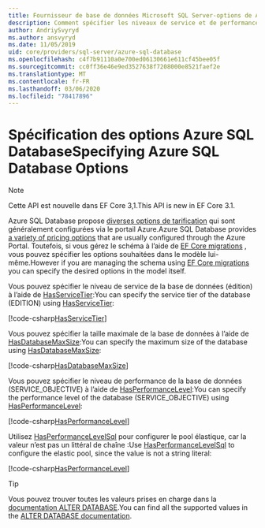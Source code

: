 ```yaml
---
title: Fournisseur de base de données Microsoft SQL Server-options de Azure SQL Database-EF Core
description: Comment spécifier les niveaux de service et de performances pour Azure SQL Database avec le fournisseur de base de données SQL Server Entity Framework Core
author: AndriySvyryd
ms.author: ansvyryd
ms.date: 11/05/2019
uid: core/providers/sql-server/azure-sql-database
ms.openlocfilehash: c4f7b91110a0e700ed06130661e611cf45bee05f
ms.sourcegitcommit: cc0ff36e46e9ed3527638f7208000e8521faef2e
ms.translationtype: MT
ms.contentlocale: fr-FR
ms.lasthandoff: 03/06/2020
ms.locfileid: "78417896"
---
```

# <a name="specifying-azure-sql-database-options"></a><span data-ttu-id="df6d3-103">Spécification des options Azure SQL Database</span><span class="sxs-lookup"><span data-stu-id="df6d3-103">Specifying Azure SQL Database Options</span></span>

>[!NOTE]
> <span data-ttu-id="df6d3-104">Cette API est nouvelle dans EF Core 3,1.</span><span class="sxs-lookup"><span data-stu-id="df6d3-104">This API is new in EF Core 3.1.</span></span>

<span data-ttu-id="df6d3-105">Azure SQL Database propose [diverses options de tarification](https://azure.microsoft.com/pricing/details/sql-database/single/) qui sont généralement configurées via le portail Azure.</span><span class="sxs-lookup"><span data-stu-id="df6d3-105">Azure SQL Database provides [a variety of pricing options](https://azure.microsoft.com/pricing/details/sql-database/single/) that are usually configured through the Azure Portal.</span></span> <span data-ttu-id="df6d3-106">Toutefois, si vous gérez le schéma à l’aide de [EF Core migrations](xref:core/managing-schemas/migrations/index) , vous pouvez spécifier les options souhaitées dans le modèle lui-même.</span><span class="sxs-lookup"><span data-stu-id="df6d3-106">However if you are managing the schema using [EF Core migrations](xref:core/managing-schemas/migrations/index) you can specify the desired options in the model itself.</span></span>

<span data-ttu-id="df6d3-107">Vous pouvez spécifier le niveau de service de la base de données (édition) à l’aide de [HasServiceTier](/dotnet/api/Microsoft.EntityFrameworkCore.SqlServerModelBuilderExtensions.HasServiceTier):</span><span class="sxs-lookup"><span data-stu-id="df6d3-107">You can specify the service tier of the database (EDITION) using [HasServiceTier](/dotnet/api/Microsoft.EntityFrameworkCore.SqlServerModelBuilderExtensions.HasServiceTier):</span></span>

[!code-csharp[HasServiceTier](../../../../samples/core/SqlServer/AzureDatabase/AzureSqlContext.cs?name=HasServiceTier)]

<span data-ttu-id="df6d3-108">Vous pouvez spécifier la taille maximale de la base de données à l’aide de [HasDatabaseMaxSize](/dotnet/api/Microsoft.EntityFrameworkCore.SqlServerModelBuilderExtensions.HasDatabaseMaxSize):</span><span class="sxs-lookup"><span data-stu-id="df6d3-108">You can specify the maximum size of the database using [HasDatabaseMaxSize](/dotnet/api/Microsoft.EntityFrameworkCore.SqlServerModelBuilderExtensions.HasDatabaseMaxSize):</span></span>

[!code-csharp[HasDatabaseMaxSize](../../../../samples/core/SqlServer/AzureDatabase/AzureSqlContext.cs?name=HasDatabaseMaxSize)]

<span data-ttu-id="df6d3-109">Vous pouvez spécifier le niveau de performance de la base de données (SERVICE_OBJECTIVE) à l’aide de [HasPerformanceLevel](/dotnet/api/Microsoft.EntityFrameworkCore.SqlServerModelBuilderExtensions.HasPerformanceLevel):</span><span class="sxs-lookup"><span data-stu-id="df6d3-109">You can specify the performance level of the database (SERVICE_OBJECTIVE) using [HasPerformanceLevel](/dotnet/api/Microsoft.EntityFrameworkCore.SqlServerModelBuilderExtensions.HasPerformanceLevel):</span></span>

[!code-csharp[HasPerformanceLevel](../../../../samples/core/SqlServer/AzureDatabase/AzureSqlContext.cs?name=HasPerformanceLevel)]

<span data-ttu-id="df6d3-110">Utilisez [HasPerformanceLevelSql](/dotnet/api/Microsoft.EntityFrameworkCore.SqlServerModelBuilderExtensions.HasPerformanceLevelSql) pour configurer le pool élastique, car la valeur n’est pas un littéral de chaîne :</span><span class="sxs-lookup"><span data-stu-id="df6d3-110">Use [HasPerformanceLevelSql](/dotnet/api/Microsoft.EntityFrameworkCore.SqlServerModelBuilderExtensions.HasPerformanceLevelSql) to configure the elastic pool, since the value is not a string literal:</span></span>

[!code-csharp[HasPerformanceLevel](../../../../samples/core/SqlServer/AzureDatabase/AzureSqlContext.cs?name=HasPerformanceLevelSql)]


>[!TIP]
> <span data-ttu-id="df6d3-111">Vous pouvez trouver toutes les valeurs prises en charge dans la [documentation ALTER DATABASE](/sql/t-sql/statements/alter-database-transact-sql?view=azuresqldb-current).</span><span class="sxs-lookup"><span data-stu-id="df6d3-111">You can find all the supported values in the [ALTER DATABASE documentation](/sql/t-sql/statements/alter-database-transact-sql?view=azuresqldb-current).</span></span>